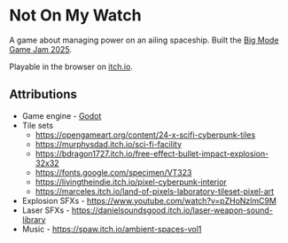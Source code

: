 # Not On My Watch

A game about managing power on an ailing spaceship. Built the [Big Mode Game Jam 2025](https://itch.io/jam/bigmode-game-jam-2025).

Playable in the browser on [itch.io](https://richteaman.itch.io/not-on-my-watch).

## Attributions

* Game engine - [Godot](https://godotengine.org/)
* Tile sets
    * https://opengameart.org/content/24-x-scifi-cyberpunk-tiles
    * https://murphysdad.itch.io/sci-fi-facility
    * https://bdragon1727.itch.io/free-effect-bullet-impact-explosion-32x32
    * https://fonts.google.com/specimen/VT323
    * https://livingtheindie.itch.io/pixel-cyberpunk-interior
    * https://marceles.itch.io/land-of-pixels-laboratory-tileset-pixel-art
* Explosion SFXs - https://www.youtube.com/watch?v=pZHoNzlmC9M
* Laser SFXs - https://danielsoundsgood.itch.io/laser-weapon-sound-library
* Music - https://spaw.itch.io/ambient-spaces-vol1
